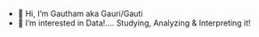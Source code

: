 - 👋 Hi, I’m Gautham aka Gauri/Gauti
- 👀 I’m interested in Data!.... Studying, Analyzing & Interpreting it!



<!---
Gautham-Py/Gautham-Py is a ✨ special ✨ repository because its `README.md` (this file) appears on your GitHub profile.
You can click the Preview link to take a look at your changes.
--->
